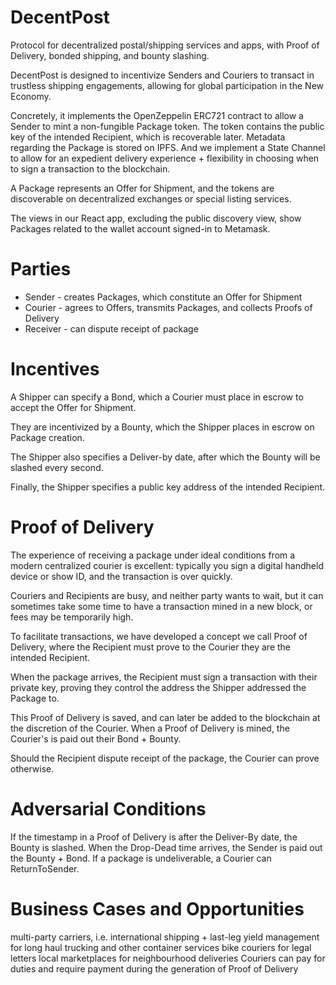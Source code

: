 # DecentPost
Protocol for decentralized postal/shipping services and apps, with Proof of Delivery, bonded shipping, and bounty slashing.

DecentPost is designed to incentivize Senders and Couriers to transact in trustless shipping engagements, allowing for global participation in the New Economy.

Concretely, it implements the OpenZeppelin ERC721 contract to allow a Sender to mint a non-fungible Package token. The token contains the public key of the intended Recipient, which is recoverable later. Metadata regarding the Package is stored on IPFS. And we implement a State Channel to allow for an expedient delivery experience + flexibility in choosing when to sign a transaction to the blockchain.

A Package represents an Offer for Shipment, and the tokens are discoverable on decentralized exchanges or special listing services.

The views in our React app, excluding the public discovery view, show Packages related to the wallet account signed-in to Metamask.

# Parties
* Sender - creates Packages, which constitute an Offer for Shipment
* Courier - agrees to Offers, transmits Packages, and collects Proofs of Delivery
* Receiver - can dispute receipt of package

# Incentives

A Shipper can specify a Bond, which a Courier must place in escrow to accept the Offer for Shipment.

They are incentivized by a Bounty, which the Shipper places in escrow on Package creation.

The Shipper also specifies a Deliver-by date, after which the Bounty will be slashed every second.

Finally, the Shipper specifies a public key address of the intended Recipient.

# Proof of Delivery
The experience of receiving a package under ideal conditions from a modern centralized courier is excellent: typically you sign a digital handheld device or show ID, and the transaction is over quickly.

Couriers and Recipients are busy, and neither party wants to wait, but it can sometimes take some time to have a transaction mined in a new block, or fees may be temporarily high.

To facilitate transactions, we have developed a concept we call Proof of Delivery, where the Recipient must prove to the Courier they are the intended Recipient.

When the package arrives, the Recipient must sign a transaction with their private key, proving they control the address the Shipper addressed the Package to.

This Proof of Delivery is saved, and can later be added to the blockchain at the discretion of the Courier. When a Proof of Delivery is mined, the Courier's is paid out their Bond + Bounty.

Should the Recipient dispute receipt of the package, the Courier can prove otherwise.

# Adversarial Conditions
If the timestamp in a Proof of Delivery is after the Deliver-By date, the Bounty is slashed.
When the Drop-Dead time arrives, the Sender is paid out the Bounty + Bond.
If a package is undeliverable, a Courier can ReturnToSender.

# Business Cases and Opportunities
multi-party carriers, i.e. international shipping + last-leg
yield management for long haul trucking and other container services
bike couriers for legal letters
local marketplaces for neighbourhood deliveries
Couriers can pay for duties and require payment during the generation of Proof of Delivery
